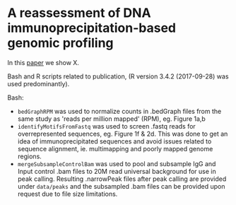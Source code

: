 # A reassessment of DNA immunoprecipitation-based genomic profiling
In this [paper](https://doi.org/10.1101/224279) we show X.

Bash and R scripts related to publication, (R version 3.4.2 (2017-09-28) was used predominantly). 

Bash:
- `bedGraphRPM` was used to normalize counts in .bedGraph files from the same study as 'reads per million mapped' (RPM), eg. Figure 1a,b
- `identifyMotifsFromFastq` was used to screen .fastq reads for overrepresented sequences, eg. Figure 1f & 2d. This was done to get an idea of immunoprecipitated sequences and avoid issues related to sequence alignment, ie. multimapping and poorly mapped genome regions.
- `mergeSubsampleControlBam` was used to pool and subsample IgG and Input control .bam files to 20M read universal background for use in peak calling. Resulting .narrowPeak files after peak calling are provided under `data/peaks` and the subsampled .bam files can be provided upon request due to file size limitations.

